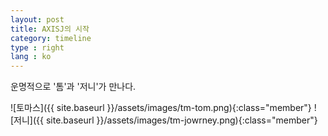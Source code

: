 ```yaml
---
layout: post
title: AXISJ의 시작
category: timeline
type : right
lang : ko
---
```



운명적으로 '톰'과 '저니'가 만나다.

![토마스]({{ site.baseurl }}/assets/images/tm-tom.png){:class="member"}
![저니]({{ site.baseurl }}/assets/images/tm-jowrney.png){:class="member"}
